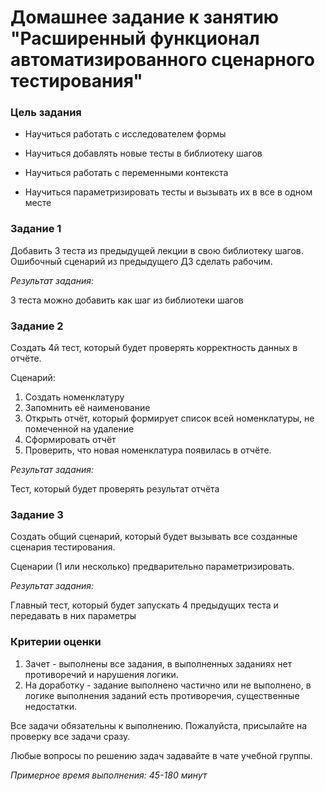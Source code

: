 # Домашнее задание к занятию "Расширенный функционал автоматизированного сценарного тестирования"


### Цель задания

* Научиться работать с исследователем формы

* Научиться добавлять новые тесты в библиотеку шагов

* Научиться работать с переменными контекста

* Научиться параметризировать тесты и вызывать их в все в одном месте


### Задание 1

Добавить 3 теста из предыдущей лекции в свою библиотеку шагов. Ошибочный сценарий из предыдущего ДЗ сделать рабочим.

*Результат задания:*

3 теста можно добавить как шаг из библиотеки шагов

### Задание 2

Создать 4й тест, который будет проверять корректность данных в отчёте. 

Сценарий: 
1. Создать номенклатуру
2. Запомнить её наименование
3. Открыть отчёт, который формирует список всей номенклатуры, не помеченной на удаление
4. Сформировать отчёт
5. Проверить, что новая номенклатура появилась в отчёте.

*Результат задания:*

Тест, который будет проверять результат отчёта

### Задание 3

Создать общий сценарий, который будет вызывать все созданные сценария тестирования.

Сценарии (1 или несколько) предварительно параметризировать.

*Результат задания:*

Главный тест, который будет запускать 4 предыдущих теста и передавать в них параметры


### Критерии оценки

1. Зачет - выполнены все задания, в выполненных заданиях нет противоречий и нарушения логики. 
2. На доработку - задание выполнено частично или не выполнено, в логике выполнения заданий есть противоречия, существенные недостатки.

Все задачи обязательны к выполнению. Пожалуйста, присылайте на проверку все задачи сразу.

Любые вопросы по решению задач задавайте в чате учебной группы.

*Примерное время выполнения: 45-180 минут*
